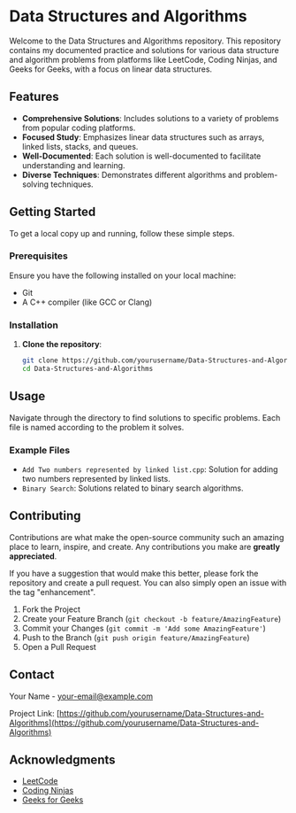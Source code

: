 # Data Structures and Algorithms

Welcome to the Data Structures and Algorithms repository. This repository contains my documented practice and solutions for various data structure and algorithm problems from platforms like LeetCode, Coding Ninjas, and Geeks for Geeks, with a focus on linear data structures.

## Features

- **Comprehensive Solutions**: Includes solutions to a variety of problems from popular coding platforms.
- **Focused Study**: Emphasizes linear data structures such as arrays, linked lists, stacks, and queues.
- **Well-Documented**: Each solution is well-documented to facilitate understanding and learning.
- **Diverse Techniques**: Demonstrates different algorithms and problem-solving techniques.

## Getting Started

To get a local copy up and running, follow these simple steps.

### Prerequisites

Ensure you have the following installed on your local machine:

- Git
- A C++ compiler (like GCC or Clang)

### Installation

1. **Clone the repository**:

    ```sh
    git clone https://github.com/yourusername/Data-Structures-and-Algorithms.git
    cd Data-Structures-and-Algorithms
    ```

## Usage

Navigate through the directory to find solutions to specific problems. Each file is named according to the problem it solves.

### Example Files

- `Add Two numbers represented by linked list.cpp`: Solution for adding two numbers represented by linked lists.
- `Binary Search`: Solutions related to binary search algorithms.

## Contributing

Contributions are what make the open-source community such an amazing place to learn, inspire, and create. Any contributions you make are **greatly appreciated**.

If you have a suggestion that would make this better, please fork the repository and create a pull request. You can also simply open an issue with the tag "enhancement".

1. Fork the Project
2. Create your Feature Branch (`git checkout -b feature/AmazingFeature`)
3. Commit your Changes (`git commit -m 'Add some AmazingFeature'`)
4. Push to the Branch (`git push origin feature/AmazingFeature`)
5. Open a Pull Request

## Contact

Your Name - [your-email@example.com](tyash6843@gmail.com)

Project Link: [https://github.com/yourusername/Data-Structures-and-Algorithms](https://github.com/yourusername/Data-Structures-and-Algorithms)

## Acknowledgments

- [LeetCode](https://leetcode.com/)
- [Coding Ninjas](https://www.codingninjas.com/)
- [Geeks for Geeks](https://www.geeksforgeeks.org/)

